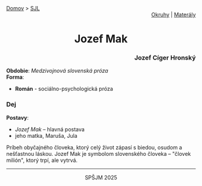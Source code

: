 <div align="center">
    <div align="left">
        <a href="/README.md">Domov</a>
        >
        <a href="../SLOVENCINA.md">SJL</a>
    </div>
    <div align="right">
        <a href="../ustne-okruhy.org.md">Okruhy</a>
        |
        <a href="https://drive.google.com/drive/u/1/folders/1hWhZNvgWC-8cb7jK5zRorX9WfCzyq_WF">Materály</a>
    </div>
<h1>Jozef Mak</h1>
    <div align="right">
        <h3>Jozef Cíger Hronský</h3>
    </div>
</div>

__Obdobie__: _Medzivojnová slovenská próza_  
__Forma__:  
- **Román** - sociálno-psychologická próza

### Dej
__Postavy__:  
- *Jozef Mak* – hlavná postava  
- jeho matka, Maruša, Jula

Príbeh obyčajného človeka, ktorý celý život zápasí s biedou, osudom a nešťastnou láskou. Jozef Mak je symbolom slovenského človeka – "človek milión", ktorý trpí, ale vytrvá.

---
<div align="center">
    <p>SPŠJM 2025</p>
</div>
